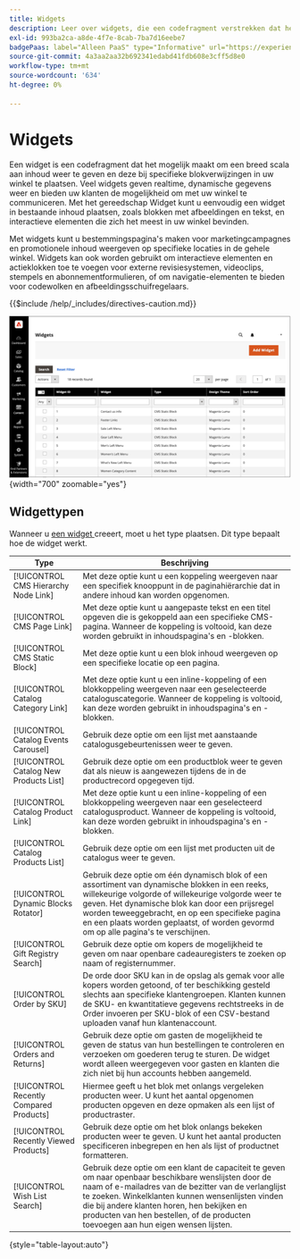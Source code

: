 ```yaml
---
title: Widgets
description: Leer over widgets, die een codefragment verstrekken dat het mogelijk maakt om een brede waaier van inhoud te tonen en het bij specifieke blokverwijzingen in uw opslag te plaatsen.
exl-id: 993ba2ca-a8de-4f7e-8cab-7ba7d16eebe7
badgePaas: label="Alleen PaaS" type="Informative" url="https://experienceleague.adobe.com/nl/docs/commerce/user-guides/product-solutions" tooltip="Is alleen van toepassing op Adobe Commerce op Cloud-projecten (door Adobe beheerde PaaS-infrastructuur) en op projecten in het veld."
source-git-commit: 4a3aa2aa32b692341edabd41fdb608e3cff5d8e0
workflow-type: tm+mt
source-wordcount: '634'
ht-degree: 0%

---
```


# Widgets

Een widget is een codefragment dat het mogelijk maakt om een breed scala aan inhoud weer te geven en deze bij specifieke blokverwijzingen in uw winkel te plaatsen. Veel widgets geven realtime, dynamische gegevens weer en bieden uw klanten de mogelijkheid om met uw winkel te communiceren. Met het gereedschap Widget kunt u eenvoudig een widget in bestaande inhoud plaatsen, zoals blokken met afbeeldingen en tekst, en interactieve elementen die zich het meest in uw winkel bevinden.

Met widgets kunt u bestemmingspagina&#39;s maken voor marketingcampagnes en promotionele inhoud weergeven op specifieke locaties in de gehele winkel. Widgets kan ook worden gebruikt om interactieve elementen en actieklokken toe te voegen voor externe revisiesystemen, videoclips, stempels en abonnementformulieren, of om navigatie-elementen te bieden voor codewolken en afbeeldingsschuifregelaars.

{{$include /help/_includes/directives-caution.md}}

![ Nieuwe widget van de Lijst van het Product ](./assets/storefront-home-page-new-products.png){width="700" zoomable="yes"}

## Widgettypen

Wanneer u [ een widget ](widget-create.md) creeert, moet u het type plaatsen. Dit type bepaalt hoe de widget werkt.

| Type | Beschrijving |
|--- |--- |
| [!UICONTROL CMS Hierarchy Node Link] | Met deze optie kunt u een koppeling weergeven naar een specifiek knooppunt in de paginahiërarchie dat in andere inhoud kan worden opgenomen. |
| [!UICONTROL CMS Page Link] | Met deze optie kunt u aangepaste tekst en een titel opgeven die is gekoppeld aan een specifieke CMS-pagina. Wanneer de koppeling is voltooid, kan deze worden gebruikt in inhoudspagina&#39;s en -blokken. |
| [!UICONTROL CMS Static Block] | Met deze optie kunt u een blok inhoud weergeven op een specifieke locatie op een pagina. |
| [!UICONTROL Catalog Category Link] | Met deze optie kunt u een inline-koppeling of een blokkoppeling weergeven naar een geselecteerde cataloguscategorie. Wanneer de koppeling is voltooid, kan deze worden gebruikt in inhoudspagina&#39;s en -blokken. |
| [!UICONTROL Catalog Events Carousel] | Gebruik deze optie om een lijst met aanstaande catalogusgebeurtenissen weer te geven. |
| [!UICONTROL Catalog New Products List] | Gebruik deze optie om een productblok weer te geven dat als nieuw is aangewezen tijdens de in de productrecord opgegeven tijd. |
| [!UICONTROL Catalog Product Link] | Met deze optie kunt u een inline-koppeling of een blokkoppeling weergeven naar een geselecteerd catalogusproduct. Wanneer de koppeling is voltooid, kan deze worden gebruikt in inhoudspagina&#39;s en -blokken. |
| [!UICONTROL Catalog Products List] | Gebruik deze optie om een lijst met producten uit de catalogus weer te geven. |
| [!UICONTROL Dynamic Blocks Rotator] | Gebruik deze optie om één dynamisch blok of een assortiment van dynamische blokken in een reeks, willekeurige volgorde of willekeurige volgorde weer te geven. Het dynamische blok kan door een prijsregel worden teweeggebracht, en op een specifieke pagina en een plaats worden geplaatst, of worden gevormd om op alle pagina&#39;s te verschijnen. |
| [!UICONTROL Gift Registry Search] | Gebruik deze optie om kopers de mogelijkheid te geven om naar openbare cadeauregisters te zoeken op naam of registernummer. |
| [!UICONTROL Order by SKU] | De orde door SKU kan in de opslag als gemak voor alle kopers worden getoond, of ter beschikking gesteld slechts aan specifieke klantengroepen. Klanten kunnen de SKU- en kwantitatieve gegevens rechtstreeks in de Order invoeren per SKU-blok of een CSV-bestand uploaden vanaf hun klantenaccount. |
| [!UICONTROL Orders and Returns] | Gebruik deze optie om gasten de mogelijkheid te geven de status van hun bestellingen te controleren en verzoeken om goederen terug te sturen. De widget wordt alleen weergegeven voor gasten en klanten die zich niet bij hun accounts hebben aangemeld. |
| [!UICONTROL Recently Compared Products] | Hiermee geeft u het blok met onlangs vergeleken producten weer. U kunt het aantal opgenomen producten opgeven en deze opmaken als een lijst of productraster. |
| [!UICONTROL Recently Viewed Products] | Gebruik deze optie om het blok onlangs bekeken producten weer te geven. U kunt het aantal producten specificeren inbegrepen en hen als lijst of productnet formatteren. |
| [!UICONTROL Wish List Search] | Gebruik deze optie om een klant de capaciteit te geven om naar openbaar beschikbare wenslijsten door de naam of e-mailadres van de bezitter van de verlanglijst te zoeken. Winkelklanten kunnen wensenlijsten vinden die bij andere klanten horen, hen bekijken en producten van hen bestellen, of de producten toevoegen aan hun eigen wensen lijsten. |

{style="table-layout:auto"}

<!-- Last updated from includes: 2022-08-30 15:36:09 -->
